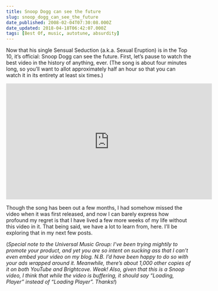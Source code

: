 ```yaml
---
title: Snoop Dogg can see the future
slug: snoop_dogg_can_see_the_future
date_published: 2008-02-04T07:30:08.000Z
date_updated: 2018-04-18T06:42:07.000Z
tags: [Best Of, music, autotune, absurdity]
---
```


Now that his single Sensual Seduction (a.k.a. Sexual Eruption) is in the Top 10, it’s official: Snoop Dogg can see the future. First, let’s pause to watch the best video in the history of anything, ever. (The song is about four minutes long, so you’ll want to allot approximately half an hour so that you can watch it in its entirety at least six times.)

<iframe width="560" height="315" src="https://www.youtube-nocookie.com/embed/Y1PVmANeyAg" title="YouTube video player" frameborder="0" allow="accelerometer; autoplay; clipboard-write; encrypted-media; gyroscope; picture-in-picture; web-share" allowfullscreen></iframe>

Though the song has been out a few months, I had somehow missed the video when it was first released, and now I can barely express how profound my regret is that I have lived a few more weeks of my life without this video in it. That being said, we have a lot to learn from, here. I’ll be exploring that in my next few posts.

(*Special note to the Universal Music Group: I’ve been trying mightily to promote your product, and yet you are so intent on sucking ass that I can’t even embed your video on my blog. N.B. I’d have been happy to do so with your ads wrapped around it. Meanwhile, there’s about 1,000 other copies of it on both YouTube and Brightcove. Weak! Also, given that this is a Snoop video, I think that while the video is buffering, it should say “Loading, Player” instead of “Loading Player”. Thanks!*)
